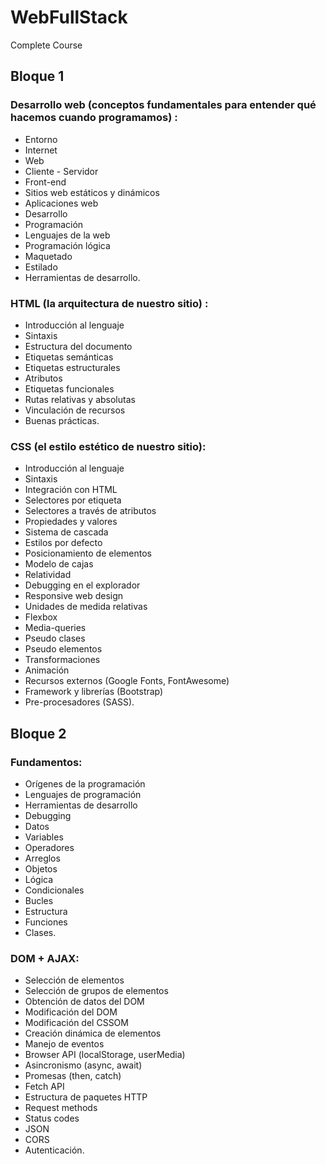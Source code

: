 # WebFullStack
Complete Course
## Bloque 1
### Desarrollo web (conceptos fundamentales para entender qué hacemos cuando programamos) : 
- Entorno
- Internet
- Web
- Cliente - Servidor
- Front-end
- Sitios web estáticos y dinámicos
- Aplicaciones web
- Desarrollo
- Programación
- Lenguajes de la web
- Programación lógica
- Maquetado
- Estilado
- Herramientas de desarrollo.
### HTML (la arquitectura de nuestro sitio) : 
- Introducción al lenguaje
- Sintaxis
- Estructura del documento
- Etiquetas semánticas
- Etiquetas estructurales
- Atributos
- Etiquetas funcionales
- Rutas relativas y absolutas
- Vinculación de recursos
- Buenas prácticas.
### CSS (el estilo estético de nuestro sitio): 
- Introducción al lenguaje
- Sintaxis
- Integración con HTML
- Selectores por etiqueta
- Selectores a través de atributos
- Propiedades y valores
- Sistema de cascada
- Estilos por defecto
- Posicionamiento de elementos
- Modelo de cajas
- Relatividad
- Debugging en el explorador
- Responsive web design
- Unidades de medida relativas
- Flexbox
- Media-queries
- Pseudo clases
- Pseudo elementos
- Transformaciones
- Animación
- Recursos externos (Google Fonts, FontAwesome)
- Framework y librerías (Bootstrap)
- Pre-procesadores (SASS).

## Bloque 2
### Fundamentos: 
- Orígenes de la programación
- Lenguajes de programación
- Herramientas de desarrollo 
- Debugging
- Datos
- Variables
- Operadores
- Arreglos
- Objetos
- Lógica
- Condicionales
- Bucles
- Estructura
- Funciones
- Clases.
### DOM + AJAX: 
- Selección de elementos
- Selección de grupos de elementos
- Obtención de datos del DOM
- Modificación del DOM
- Modificación del CSSOM
- Creación dinámica de elementos
- Manejo de eventos
- Browser API (localStorage, userMedia)
- Asincronismo (async, await)
- Promesas (then, catch)
- Fetch API
- Estructura de paquetes HTTP
- Request methods
- Status codes
- JSON
- CORS
- Autenticación.
